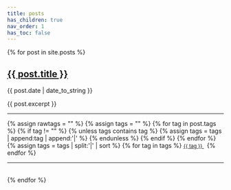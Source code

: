 ```yaml
---
title: posts
has_children: true
nav_order: 1
has_toc: false
---
```


{% for post in site.posts %}
<h2> <a href="{{ site.baseurl }}{{ post.url }}">{{ post.title }}</a> </h2>
<span>{{ post.date | date_to_string }}</span><br/>
<p>{{ post.excerpt }}</p>
<hr/>
{% assign rawtags = "" %}
{% assign tags = "" %}
{% for tag in post.tags %}
   {% if tag != "" %}
	    {% unless tags contains tag %}
         {% assign tags = tags | append:tag | append:'|'  %}
	    {% endunless %}
	 {% endif %}
{% endfor %}
{% assign tags = tags | split:'|' | sort %}
{% for tag in tags %}
<small class="fs-1 d-inline btn"><a href="#{{ tag | slugify }}"> {{ tag }} </a>&nbsp</small>
{% endfor %}
<hr/>
<br/>
{% endfor %}

